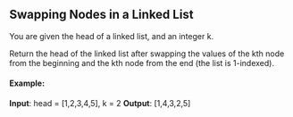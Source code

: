 ## Swapping Nodes in a Linked List
<div id="problem_statement">
You are given the head of a linked list, and an integer k.

Return the head of the linked list after swapping the values of the kth node from the beginning and the kth node from the end (the list is 1-indexed).
</div>

#### Example:

**Input**: head = [1,2,3,4,5], k = 2
**Output**: [1,4,3,2,5]